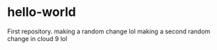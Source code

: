 # hello-world
First repository.
making a random change lol
making a second random change in cloud 9 lol
